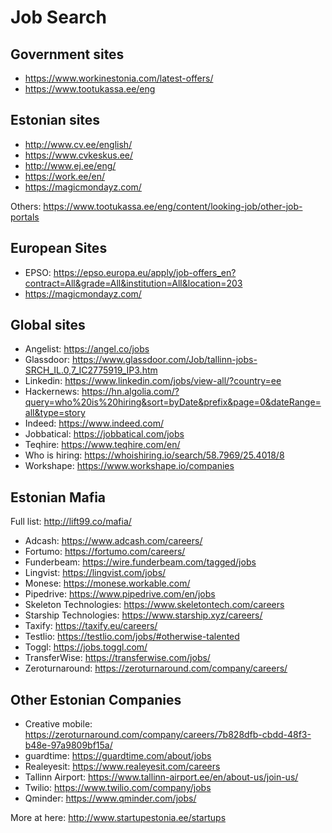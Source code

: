 # Job Search

## Government sites

* https://www.workinestonia.com/latest-offers/
* https://www.tootukassa.ee/eng

## Estonian sites

* http://www.cv.ee/english/
* https://www.cvkeskus.ee/
* http://www.ej.ee/eng/
* https://work.ee/en/
* https://magicmondayz.com/

Others: https://www.tootukassa.ee/eng/content/looking-job/other-job-portals

## European Sites

* EPSO: https://epso.europa.eu/apply/job-offers_en?contract=All&grade=All&institution=All&location=203
* https://magicmondayz.com/

## Global sites

* Angelist: https://angel.co/jobs
* Glassdoor: https://www.glassdoor.com/Job/tallinn-jobs-SRCH_IL.0,7_IC2775919_IP3.htm
* Linkedin: https://www.linkedin.com/jobs/view-all/?country=ee
* Hackernews: https://hn.algolia.com/?query=who%20is%20hiring&sort=byDate&prefix&page=0&dateRange=all&type=story
* Indeed: https://www.indeed.com/
* Jobbatical: https://jobbatical.com/jobs
* Teqhire: https://www.teqhire.com/en/
* Who is hiring: https://whoishiring.io/search/58.7969/25.4018/8
* Workshape: https://www.workshape.io/companies

## Estonian Mafia

Full list: http://lift99.co/mafia/

* Adcash: https://www.adcash.com/careers/
* Fortumo: https://fortumo.com/careers/
* Funderbeam: https://wire.funderbeam.com/tagged/jobs
* Lingvist: https://lingvist.com/jobs/
* Monese: https://monese.workable.com/
* Pipedrive: https://www.pipedrive.com/en/jobs
* Skeleton Technologies: https://www.skeletontech.com/careers
* Starship Technologies: https://www.starship.xyz/careers/
* Taxify: https://taxify.eu/careers/
* Testlio: https://testlio.com/jobs/#otherwise-talented
* Toggl: https://jobs.toggl.com/
* TransferWise: https://transferwise.com/jobs/
* Zeroturnaround: https://zeroturnaround.com/company/careers/

## Other Estonian Companies

* Creative mobile: https://zeroturnaround.com/company/careers/7b828dfb-cbdd-48f3-b48e-97a9809bf15a/
* guardtime: https://guardtime.com/about/jobs
* Realeyesit: https://www.realeyesit.com/careers
* Tallinn Airport: https://www.tallinn-airport.ee/en/about-us/join-us/
* Twilio: https://www.twilio.com/company/jobs
* Qminder: https://www.qminder.com/jobs/

More at here: http://www.startupestonia.ee/startups
